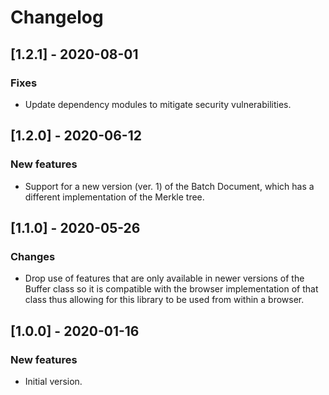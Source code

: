 # Changelog

## [1.2.1] - 2020-08-01

### Fixes
- Update dependency modules to mitigate security vulnerabilities.

## [1.2.0] - 2020-06-12

### New features
- Support for a new version (ver. 1) of the Batch Document, which has a different implementation of the Merkle tree.

## [1.1.0] - 2020-05-26

### Changes
- Drop use of features that are only available in newer versions of the Buffer class so it is compatible with the
 browser implementation of that class thus allowing for this library to be used from within a browser.

## [1.0.0] - 2020-01-16

### New features
- Initial version.
